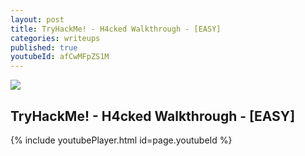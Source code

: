 ```yaml
---
layout: post
title: TryHackMe! - H4cked Walkthrough - [EASY]
categories: writeups
published: true
youtubeId: afCwMFpZS1M
---
```


![]({{site.baseurl}}/images/h4cked.png)

## TryHackMe! - H4cked Walkthrough - [EASY]

{% include youtubePlayer.html id=page.youtubeId %}
